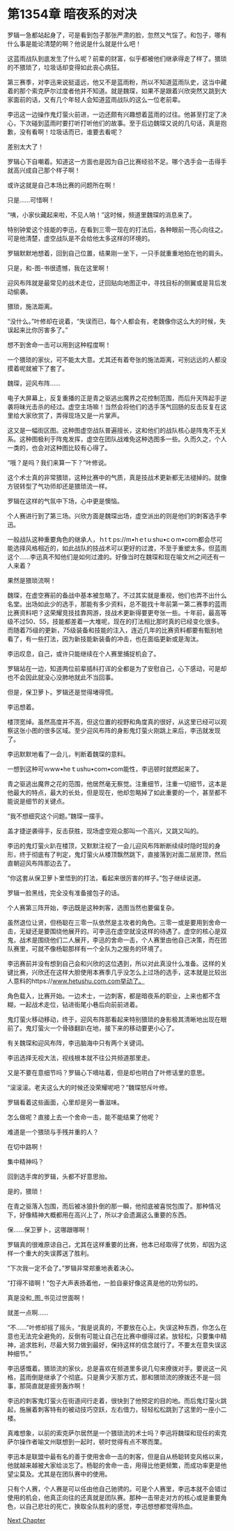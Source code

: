 # 第1354章 暗夜系的对决

罗辑一急都站起身了，可是看到包子那张严肃的脸，忽然又气馁了。和包子，哪有什么事是能论清楚的啊？他说是什么就是什么吧！

这蓝雨战队到底发生了什么呢？前辈的财富，似乎都被他们继承得走了样了。猥琐的不猥琐了，垃圾话却变得如此丧心病狂。

第三赛季，对李迅来说挺遥远，他又不是蓝雨粉，所以不知道蓝雨队史，这当中藏着的那个索克萨尔过度者他并不知道。就是魏琛，如果不是跟着兴欣突然又跳到大家面前的话，又有几个年轻人会知道蓝雨战队的这么一位老前辈。

李迅这一边操作鬼灯萤火前进，一边还颇有兴趣想着蓝雨的过往。他甚至打定了决心，下次碰到蓝雨时要打听打听他们的故事。至于后边魏琛又说的几句话，真是抱歉，没有看啊！垃圾话而已，谁要去看呢？

差别太大了！

罗辑心下自嘲着。知道这一方面也是因为自己比赛经验不足。哪个选手会一击得手就高兴成自己那个样子啊！

或许这就是自己本场比赛的问题所在啊！

只是……可惜啊！

“咦，小家伙藏起来啦，不见人呐！”这时候，频道里魏琛的消息来了。

特别钟爱这个技能的李迅，在看到三零一现在的打法后，各种眼前一亮心向往之。可是他清楚，虚空战队是不会给他太多这样的环境的。

罗辑默默地想着，回到自己位置，结果刚一坐下，一只手就重重地拍在他的肩头。

只是，和-图-书很遗憾，我在这里啊！

迎风布阵就是最常见的战术走位，迂回贴向地图正中，寻找目标的侧翼或是背后发动偷袭。

猥琐，施法距离。

“没什么。”叶修却在说着，“失误而已，每个人都会有，老魏像你这么大的时候，失误起来比你厉害多了。”

想不到舍命一击可以用到这种程度啊！

一个猥琐的家伙，可不能太大意。尤其还有着夸张的施法距离，可别远远的人都没摸着呢就被下了套了。

魏琛，迎风布阵……

电子大屏幕上，反复重播的正是青之驱逃出魔界之花控制范围，而后升天阵起手逆袭将昧光击杀的经过。虚空主场嘛！当然会将他们的选手荡气回肠的反击反复在这里给大家欣赏了，弄得现场又是一片掌声。

这又是一幅街区图。这种图虚空战队普遍擅长，这和他们的战队核心是阵鬼不无关系。这种图极利于阵鬼发挥，虚空在团队战难免这种选图多一些。久而久之，个人一类的，也会对这种图比较有心得了。

“哦？是吗？我们来算一下？”叶修说。

这个术士真的非常猥琐，这种比赛中的气质，真是技战术更新都无法褪掉的。就像方锐转型了气功师却还是猥琐流一样。

罗辑在这样的气氛中下场，心中更是懊恼。

个人赛进行到了第三场。兴欣方面是魏琛出场，虚空派出的则是他们的刺客选手李迅。

一般战队这种重要角色的继承人，ｈtｔps://m•hｅtｕshu•cｏm•coｍ都会尽可能选择风格相近的，如此战队的技战术可以更好的过渡，不至于重塑太多。但蓝雨这个……李迅真不知他们是如何过渡的。好像当时在魏琛和现在喻文州之间还有一人来着？

果然是猥琐流啊！

魏琛，在虚空赛前的备战中基本被忽略了。不过其实就是重视，他们也弄不出什么名堂。出场如此少的选手，那能有多少资料，总不能找十年前第一第二赛季的蓝雨比赛资料吧？这荣耀竞技挂靠网游，技战术更新得要更夸张一些。十年前，最高等级不过50、55，技能都差着一大堆呢，现在的打法相比那时真的已经变化很多。而随着75级的更新，75级装备和技能的注入，连近几年的比赛资料都要有甄别地看了，有一些打法，因为新技能新装备的冲击，也在面临更新或是淘汰。

李迅叹息，自己，或许只能继续在个人赛里捕捉机会了。

罗辑站在一边，知道两位前辈插科打诨的全都是为了安慰自己，心下感动，可是却也不会因此就没心没肺地就此不当回事。

但是，保卫萝卜。罗辑还是觉得堵得慌。

李迅想着。

楼顶宽绰。虽然高度并不高，但这位置的视野和角度真的很好，从这里已经可以观察这张小图的很多区域。至少迎风布阵的身影鬼灯萤火刚跳上来后，李迅就发现了。

李迅默默地看了一会儿，判断着魏琛的意料。

一想到这种可ｗww•heｔushu•coｍ•com能性，李迅顿时就燃起来了。

青之驱逃出魔界之花的范围，他居然毫无察觉。注重细节，注重一切细节，这本是他最大的特点，最大的长处，但是现在，他却忽略掉了如此重要的一个，甚至都不能说是细节的关键点。

“我不想细究这个问题。”魏琛一摆手。

盖才捷逆袭得手，反击获胜，现场虚空观众那叫一个高兴，又跳又叫的。

李迅的鬼灯萤火趴在楼顶，又默默注视了一会儿迎风布阵断断续续时隐时现的身形，终于彻底有了判定，鬼灯萤火从楼顶飘然跳下，直接落到对面二层房顶，然后直朝迎风布阵那边去了。

“你这套从保卫萝卜里悟到的打法，看起来很厉害的样子。”包子继续说道。

罗辑一脸黑线，完全没有准备接包子的话。

个人赛第三阵开始，李迅既是这种刺客，选图当然也要偏复杂。

虽然退位让贤，但杨聪在三零一队依然是主攻者的角色。三零一或是要用到舍命一击，无疑还是要围绕他展开的。可李迅在虚空就没这样的待遇了。虚空的核心是双鬼，战术是围绕他们二人展开，李迅的舍命一击，个人赛里由他自己决策，而在团队赛里，可就不像杨聪那样有一个全队为之服务的环境了。

李迅赛前并没有想到自己会和兴欣的这位遇到，所以对此真没什么准备。这样的关键比赛，兴欣还在这样大胆使用本赛季几乎没怎么上过场的选手，这本就是比较出人意料的https://www.hetushu.com.com举动了。

角色载入，比赛开始。一边术士，一边刺客，都是暗夜系的职业，上来也都不含糊，一起战术走位，钻进街尾小巷后向前前进着。

鬼灯萤火移动移动，终于，迎风布阵那看起来特别猥琐的身影极其清晰地出现在眼前了。鬼灯萤火一个骨碌翻趴在地，接下来的移动要更小心了。

有关魏琛和迎风布阵，李迅脑海中只有两个关键词。

李迅选择无视大法，视线根本就不往公共频道那里走。

又是不要在意细节吗？罗辑心下嘀咕着，但是却也明白了叶修话里的意思。

“滚滚滚。老夫这么大的时候还没荣耀呢吧？”魏琛怒斥叶修。

罗辑看着这些画面，心里却是另一番滋味。

怎么做呢？直接上去一个舍命一击，能不能结果了他呢？

难道是一个猥琐与手残并重的人？

在切中路啊！

集中精神吗？

回到选手席的罗辑，头都不好意思抬。

是的，猥琐！

在青之驱落入包围，而后被冰狼扑倒的那一瞬，他彻底被喜悦包围了。那种情况下，好像精神大概都用在高兴上了，所以才会遗漏这么重要的东西。

保……保卫萝卜，这哪跟哪啊！

罗辑真的很难原谅自己，尤其在这样重要的比赛，他本已经取得了优势，却因为这样一个重大的失误葬送了胜利。

“下次我一定不会了。”罗辑非常郑重地表着决心。

“打得不错啊！”包子大声表扬着他，一脸自豪好像这真是他的功劳似的。

真是没和_图_书见过世面啊！

就差一点啊……

“不……”叶修却摇了摇头，“我是说真的，不要放在心上。失误这种东西，你怎么在意也无法完全避免的，反倒有可能让自己在比赛中绷得过紧。放轻松，只要集中精神，追求胜利，尽最大努力做到最好，保持这样的信念就行了。不要太在意失误这种细节。”

李迅感慨着。猥琐流的家伙，总是喜欢在频道里多说几句来撩拨对手。要说这一风格，蓝雨倒是继承了个彻底。只是黄少天那方式，那和猥琐流的撩拨还不是一回事，那简直就是疲劳轰炸啊！

李迅的刺客鬼灯萤火在街道间行走着，很快到了他预定的目的地。而后鬼灯萤火跳起，施展着刺客特有的被动技巧空跃，左右借力，轻轻松松跳到了这里的一座小二楼。

真难想象，以前的索克萨尔居然是一个猥琐流的术士吗？李迅将魏琛和现任的索克萨尔操作者喻文州联想到一起时，顿时觉得有点不寒而栗。

李迅本是联盟中最有名的善于使用舍命一击的刺客，但是自从杨聪转变风格以来，他就越来越被大家给淡忘了。杨聪的舍命一击，用得比他更频繁，而成功率更是他望尘莫及。尤其是在团队赛中的使用。

只有个人赛，个人赛是可以任由他自己驰骋的。可是个人赛里，李迅本就不会错过使用的机会，他真正向往的还真就是团队赛。那种一击带走对方的核心或是重要角色，以自己悲壮的死亡，换取全队胜利的感觉，李迅想想都觉得热血。



[Next Chapter](%E7%AC%AC1355%E7%AB%A0%20%E9%9A%8F%E4%BE%BF%E4%B8%80%E6%88%B3.md)